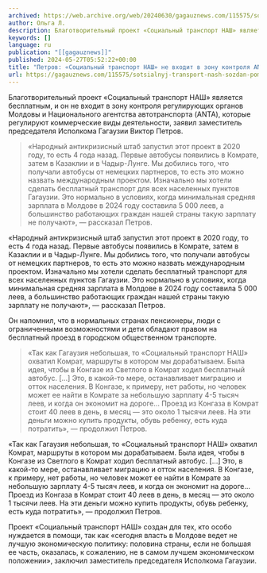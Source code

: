 ```yaml
---
archived: https://web.archive.org/web/20240630/gagauznews.com/115575/sotsialnyj-transport-nash-sozdan-pomogat-lyudyam.html
author: Ольга Л.
description: Благотворительный проект «Социальный транспорт НАШ» является бесплатным, и он не входит в зону контроля регулирующих органов Молдовы и Национального агентства автотранспорта (ANTA), которые регулируют коммерческие виды деятельности, заявил заместитель председателя Исполкома Гагаузии Виктор Петров. «Народный антикризисный штаб запустил этот проект в 2020 году, то есть 4 года назад. Первые автобусы появились в Комрате, затем в Казаклии и в Чадыр-Лунге. Мы добились того, что получали автобусы от немецких партнеров, то есть это можно назвать международным проектом. Изначально мы хотели сделать бесплатный транспорт для всех населенных пунктов Гагаузии. Это нормально в условиях, когда минимальная средняя зарплата в Молдове в 2024 году составила […]
keywords: []
language: ru
publication: "[[gagauznews]]"
published: 2024-05-27T05:52:22+00:00
title: "Петров: «Социальный транспорт НАШ» не входит в зону контроля ANTA"
url: https://gagauznews.com/115575/sotsialnyj-transport-nash-sozdan-pomogat-lyudyam.html
---
```


Благотворительный проект «Социальный транспорт НАШ» является бесплатным, и он не входит в зону контроля регулирующих органов Молдовы и Национального агентства автотранспорта (ANTA), которые регулируют коммерческие виды деятельности, заявил заместитель председателя Исполкома Гагаузии Виктор Петров.

> «Народный антикризисный штаб запустил этот проект в 2020 году, то есть 4 года назад. Первые автобусы появились в Комрате, затем в Казаклии и в Чадыр-Лунге. Мы добились того, что получали автобусы от немецких партнеров, то есть это можно назвать международным проектом. Изначально мы хотели сделать бесплатный транспорт для всех населенных пунктов Гагаузии. Это нормально в условиях, когда минимальная средняя зарплата в Молдове в 2024 году составила 5 000 леев, а большинство работающих граждан нашей страны такую зарплату не получают», — рассказал Петров.

«Народный антикризисный штаб запустил этот проект в 2020 году, то есть 4 года назад. Первые автобусы появились в Комрате, затем в Казаклии и в Чадыр-Лунге. Мы добились того, что получали автобусы от немецких партнеров, то есть это можно назвать международным проектом. Изначально мы хотели сделать бесплатный транспорт для всех населенных пунктов Гагаузии. Это нормально в условиях, когда минимальная средняя зарплата в Молдове в 2024 году составила 5 000 леев, а большинство работающих граждан нашей страны такую зарплату не получают», — рассказал Петров.

Он напомнил, что в нормальных странах пенсионеры, люди с ограниченными возможностями и дети обладают правом на бесплатный проезд в городском общественном транспорте.

> «Так как Гагаузия небольшая, то «Социальный транспорт НАШ» охватил Комрат, маршруты в котором мы дорабатываем. Была идея, чтобы в Конгазе из Светлого в Комрат ходил бесплатный автобус. […] Это, в какой-то мере, останавливает миграцию и отток населения. В Конгазе, к примеру, нет работы, но человек может ее найти в Комрате за небольшую зарплату 4-5 тысяч леев, и когда он экономит на дороге…
> Проезд из Конгаза в Комрат стоит 40 леев в день, в месяц — это около 1 тысячи леев. На эти деньги можно купить продукты, обувь ребенку, есть куда потратить», — продолжил Петров.

«Так как Гагаузия небольшая, то «Социальный транспорт НАШ» охватил Комрат, маршруты в котором мы дорабатываем. Была идея, чтобы в Конгазе из Светлого в Комрат ходил бесплатный автобус. […] Это, в какой-то мере, останавливает миграцию и отток населения. В Конгазе, к примеру, нет работы, но человек может ее найти в Комрате за небольшую зарплату 4-5 тысяч леев, и когда он экономит на дороге…
Проезд из Конгаза в Комрат стоит 40 леев в день, в месяц — это около 1 тысячи леев. На эти деньги можно купить продукты, обувь ребенку, есть куда потратить», — продолжил Петров.

Проект «Социальный транспорт НАШ» создан для тех, кто особо нуждается в помощи, так как «сегодня власть в Молдове ведет не лучшую экономическую политику: половина страны, если не большая ее часть, оказалась, к сожалению, не в самом лучшем экономическом положении», заключил заместитель председателя Исполкома Гагаузии.